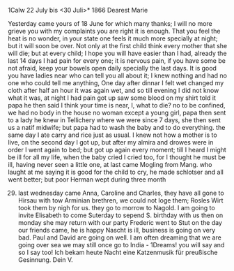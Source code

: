  1Calw 22 July bis <30 Juli>* 1866
Dearest Marie

Yesterday came yours of 18 June for which many thanks; I will no more grieve you with my complaints you are right it is enough. That you feel the heat is no wonder, in your state one feels it much more specially at night; but it will soon be over. Not only at the first child think every mother that she will die; but at every child; I hope you will have easier than I had, already the last 14 days I had pain for every one; it is nervous pain, if you have some be not afraid, keep your bowels open daily specially the last days. It is good you have ladies near who can tell you all about it; I knew nothing and had no one who could tell me anything, One day after dinnar I felt wet changed my cloth after half an hour it was again wet, and so till evening I did not know what it was, at night I had pain got up saw some blood on my shirt told it papa he then said I think your time is near, I, what to die? no to be confined, we had no body in the house no woman except a young girl, papa then sent to a lady he knew in Tellichery where we were since 7 days, she then sent us a natif midwife; but papa had to wash the baby and to do everything. the same day I ate carry and rice just as usual. I knew not how a mother is to live, on the second day I got up, but after my almira and drowes were in order I went again to bed; but got up again every moment; till I heard I might be ill for all my life, when the baby cried I cried too, for I thought he must be ill, having never seen a little one, at last came Mogling from Mang. who laught at me saying it is good for the child to cry, he made schlotser and all went better; but poor Herman wept during three month

29. last wednesday came Anna, Caroline and Charles, they have all gone to Hirsau with tow Arminian brethren, we could not loge them; Rosles Wirt took them by nigh for us. they go to morrow to Nagold. I am going to invite Elisabeth to come Suterday to sepend S. birthday with us then on monday she may return with our party Frederic went to Stut on the day our friends came, he is happy Nascht is ill, business is going on very bad. Paul and David are going on well. I am often dreaming that we are going over sea we may still once go to India - 1Dreams! you will say and so I say too! Ich bekam heute Nacht eine Katzenmusik für preußische Gesinnung. Dein V. 